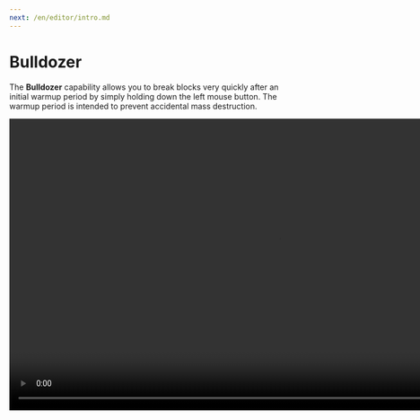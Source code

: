 ```yaml
---
next: /en/editor/intro.md
---
```


# Bulldozer

The **Bulldozer** capability allows you to break blocks very quickly after an initial warmup period by simply holding down the left mouse button. The warmup period is intended to prevent accidental mass destruction.

<video width="960" height="520" controls autoplay loop>
    <source src="/images/Bulldozer.mp4" type="video/mp4">
</video>

